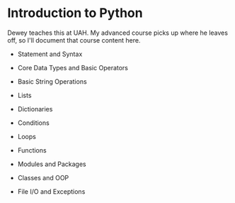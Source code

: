 # Introduction to Python

Dewey teaches this at UAH. My advanced course picks up where he leaves off, so I'll document that course content here.


  * Statement and Syntax
  
  * Core Data Types and Basic Operators
  
  * Basic String Operations
  
  * Lists
  
  * Dictionaries
  
  * Conditions
  
  * Loops
  
  * Functions
  
  * Modules and Packages
  
  * Classes and OOP
  
  * File I/O and Exceptions

